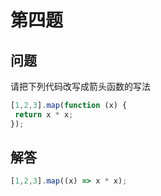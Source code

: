 # 第四题

## 问题

请把下列代码改写成箭头函数的写法

```javascript
[1,2,3].map(function (x) {
 return x * x;
});
```

## 解答

```javascript
[1,2,3].map((x) => x * x);
```

